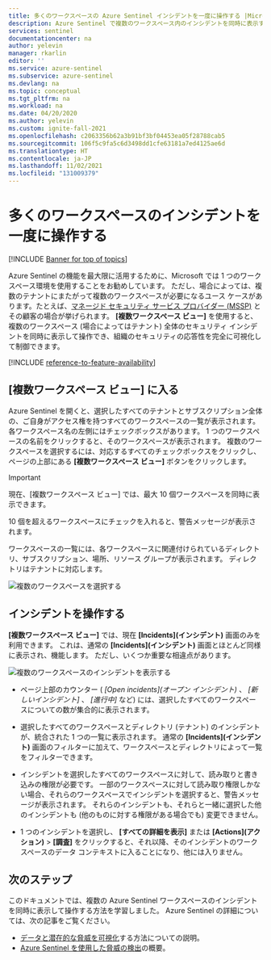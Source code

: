 ```yaml
---
title: 多くのワークスペースの Azure Sentinel インシデントを一度に操作する |Microsoft Docs
description: Azure Sentinel で複数のワークスペース内のインシデントを同時に表示する方法。
services: sentinel
documentationcenter: na
author: yelevin
manager: rkarlin
editor: ''
ms.service: azure-sentinel
ms.subservice: azure-sentinel
ms.devlang: na
ms.topic: conceptual
ms.tgt_pltfrm: na
ms.workload: na
ms.date: 04/20/2020
ms.author: yelevin
ms.custom: ignite-fall-2021
ms.openlocfilehash: c2063356b62a3b91bf3bf04453ea05f28788cab5
ms.sourcegitcommit: 106f5c9fa5c6d3498dd1cfe63181a7ed4125ae6d
ms.translationtype: HT
ms.contentlocale: ja-JP
ms.lasthandoff: 11/02/2021
ms.locfileid: "131009379"
---
```

# <a name="work-with-incidents-in-many-workspaces-at-once"></a>多くのワークスペースのインシデントを一度に操作する 

 [!INCLUDE [Banner for top of topics](./includes/banner.md)]

Azure Sentinel の機能を最大限に活用するために、Microsoft では 1 つのワークスペース環境を使用することをお勧めしています。 ただし、場合によっては、複数のテナントにまたがって複数のワークスペースが必要になるユース ケースがあります。たとえば、[マネージド セキュリティ サービス プロバイダー (MSSP)](./multiple-tenants-service-providers.md) とその顧客の場合が挙げられます。 **[複数ワークスペース ビュー]** を使用すると、複数のワークスペース (場合によってはテナント) 全体のセキュリティ インシデントを同時に表示して操作でき、組織のセキュリティの応答性を完全に可視化して制御できます。

[!INCLUDE [reference-to-feature-availability](includes/reference-to-feature-availability.md)]

## <a name="entering-multiple-workspace-view"></a>[複数ワークスペース ビュー] に入る

Azure Sentinel を開くと、選択したすべてのテナントとサブスクリプション全体の、ご自身がアクセス権を持つすべてのワークスペースの一覧が表示されます。 各ワークスペース名の左側にはチェックボックスがあります。 1 つのワークスペースの名前をクリックすると、そのワークスペースが表示されます。 複数のワークスペースを選択するには、対応するすべてのチェックボックスをクリックし、ページの上部にある **[複数ワークスペース ビュー]** ボタンをクリックします。

> [!IMPORTANT]
> 現在、[複数ワークスペース ビュー] では、最大 10 個ワークスペースを同時に表示できます。 
> 
> 10 個を超えるワークスペースにチェックを入れると、警告メッセージが表示されます。

ワークスペースの一覧には、各ワークスペースに関連付けられているディレクトリ、サブスクリプション、場所、リソース グループが表示されます。 ディレクトリはテナントに対応します。

   ![複数のワークスペースを選択する](./media/multiple-workspace-view/workspaces.png)

## <a name="working-with-incidents"></a>インシデントを操作する

**[複数ワークスペース ビュー]** では、現在 **[Incidents]\(インシデント\)** 画面のみを利用できます。 これは、通常の **[Incidents]\(インシデント\)** 画面とほとんど同様に表示され、機能します。 ただし、いくつか重要な相違点があります。

   ![複数のワークスペースのインシデントを表示する](./media/multiple-workspace-view/incidents.png)

- ページ上部のカウンター ( *[Open incidents]\(オープン インシデント\)* 、 *[新しいインシデント]* 、 *[進行中]* など) には、選択したすべてのワークスペースについての数が集合的に表示されます。

- 選択したすべてのワークスペースとディレクトリ (テナント) のインシデントが、統合された 1 つの一覧に表示されます。 通常の **[Incidents]\(インシデント\)** 画面のフィルターに加えて、ワークスペースとディレクトリによって一覧をフィルターできます。

- インシデントを選択したすべてのワークスペースに対して、読み取りと書き込みの権限が必要です。 一部のワークスペースに対して読み取り権限しかない場合、それらのワークスペースでインシデントを選択すると、警告メッセージが表示されます。 それらのインシデントも、それらと一緒に選択した他のインシデントも (他のものに対する権限がある場合でも) 変更できません。

- 1 つのインシデントを選択し、 **[すべての詳細を表示]** または **[Actions]\(アクション\)**  >  **[調査]** をクリックすると、それ以降、そのインシデントのワークスペースのデータ コンテキストに入ることになり、他には入りません。

## <a name="next-steps"></a>次のステップ
このドキュメントでは、複数の Azure Sentinel ワークスペースのインシデントを同時に表示して操作する方法を学習しました。 Azure Sentinel の詳細については、次の記事をご覧ください。
- [データと潜在的な脅威を可視化](get-visibility.md)する方法についての説明。
- [Azure Sentinel を使用した脅威の検出](detect-threats-built-in.md)の概要。
